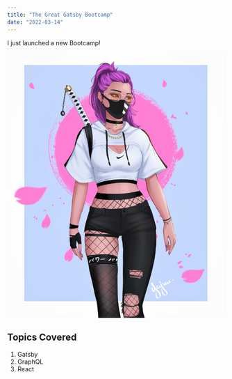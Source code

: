 ```yaml
---
title: "The Great Gatsby Bootcamp"
date: "2022-03-14"
---
```


I just launched a new Bootcamp!

![KatanaGirl](./katanagirl.jpg)

## Topics Covered

1. Gatsby
2. GraphQL
3. React